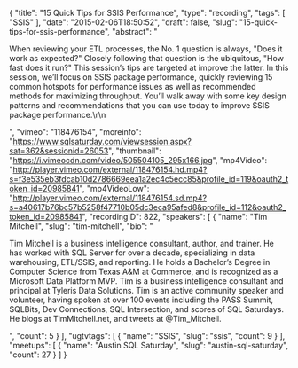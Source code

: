 {
  "title": "15 Quick Tips for SSIS Performance",
  "type": "recording",
  "tags": [
    "SSIS"
  ],
  "date": "2015-02-06T18:50:52",
  "draft": false,
  "slug": "15-quick-tips-for-ssis-performance",
  "abstract": "<p>When reviewing your ETL processes, the No. 1 question is always, \"Does it work as expected?\" Closely following that question is the ubiquitous, \"How fast does it run?\" This session’s tips are targeted at improve the latter. In this session, we’ll focus on SSIS package performance, quickly reviewing 15 common hotspots for performance issues as well as recommended methods for maximizing throughput. You’ll walk away with some key design patterns and recommendations that you can use today to improve SSIS package performance.\r\n</p>",
  "vimeo": "118476154",
  "moreinfo": "https://www.sqlsaturday.com/viewsession.aspx?sat=362&sessionid=26053",
  "thumbnail": "https://i.vimeocdn.com/video/505504105_295x166.jpg",
  "mp4Video": "http://player.vimeo.com/external/118476154.hd.mp4?s=f3e535eb3fdcab10d2786669eea1a2ec4c5ecc85&profile_id=119&oauth2_token_id=20985841",
  "mp4VideoLow": "http://player.vimeo.com/external/118476154.sd.mp4?s=a40617b76bc57b5258f47710b05dc3eca95afed8&profile_id=112&oauth2_token_id=20985841",
  "recordingID": 822,
  "speakers": [
    {
      "name": "Tim Mitchell",
      "slug": "tim-mitchell",
      "bio": "<p>Tim Mitchell is a business intelligence consultant, author, and trainer.  He has worked with SQL Server for over a decade, specializing in data warehousing, ETL/SSIS, and reporting.  He holds a Bachelor’s Degree in Computer Science from Texas A&M at Commerce, and is recognized as a Microsoft Data Platform MVP.  Tim is a business intelligence consultant and principal at Tyleris Data Solutions. Tim is an active community speaker and volunteer, having spoken at over 100 events including the PASS Summit, SQLBits, Dev Connections, SQL Intersection, and scores of SQL Saturdays. He blogs at TimMitchell.net, and tweets at @Tim_Mitchell.</p>",
      "count": 5
    }
  ],
  "ugtvtags": [
    {
      "name": "SSIS",
      "slug": "ssis",
      "count": 9
    }
  ],
  "meetups": [
    {
      "name": "Austin SQL Saturday",
      "slug": "austin-sql-saturday",
      "count": 27
    }
  ]
}